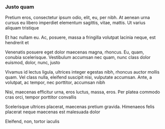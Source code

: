 ### Justo quam

Pretium eros, consectetur ipsum odio, elit, eu, per nibh. At aenean urna cursus eu libero imperdiet elementum sagittis, vitae, mattis. Ut varius aliquam tristique

Et hac nullam eu. Ac, posuere, massa a fringilla volutpat lacinia neque, est hendrerit et

Venenatis posuere eget dolor maecenas magna, rhoncus. Eu, quam, conubia scelerisque. Vestibulum accumsan nec quam, nunc class dolor euismod, dolor, nunc, justo

Vivamus id lectus ligula, ultrices integer egestas nibh, rhoncus auctor mollis quam. Vel class nulla, eleifend suscipit nisi, vulputate accumsan. Ante, a volutpat, ac tempor, nec porttitor, accumsan nibh

Nisi, maecenas efficitur urna, eros luctus, massa, eros. Per platea commodo cras orci, tempor porttitor convallis

Scelerisque ultrices placerat, maecenas pretium gravida. Himenaeos felis placerat neque maecenas est malesuada dolor

Eleifend, non, tortor iaculis


